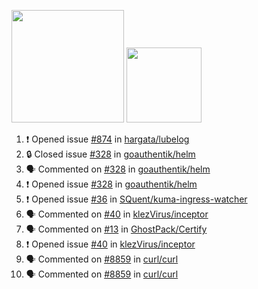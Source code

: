 <a href="https://github.com/bestrocker221"><img src="https://github-readme-stats-sigma-five.vercel.app/api?username=bestrocker221&count_private=true&theme=dark" height="180" /></a> <a href="https://github.com/bestrocker221"><img src="https://github-readme-stats-sigma-five.vercel.app/api/top-langs/?username=bestrocker221&langs_count=8&theme=dark&hide=tex,java,html,css&layout=compact" height="120" /></a>


<!--START_SECTION:activity--> 
1. ❗ Opened issue [#874](https://github.com/hargata/lubelog/issues/874) in [hargata/lubelog](https://github.com/hargata/lubelog)
2. 🔒 Closed issue [#328](https://github.com/goauthentik/helm/issues/328) in [goauthentik/helm](https://github.com/goauthentik/helm)
3. 🗣 Commented on [#328](https://github.com/goauthentik/helm/issues/328#issuecomment-2688161232) in [goauthentik/helm](https://github.com/goauthentik/helm)
4. ❗ Opened issue [#328](https://github.com/goauthentik/helm/issues/328) in [goauthentik/helm](https://github.com/goauthentik/helm)
5. ❗ Opened issue [#36](https://github.com/SQuent/kuma-ingress-watcher/issues/36) in [SQuent/kuma-ingress-watcher](https://github.com/SQuent/kuma-ingress-watcher)
6. 🗣 Commented on [#40](https://github.com/klezVirus/inceptor/issues/40) in [klezVirus/inceptor](https://github.com/klezVirus/inceptor)
7. 🗣 Commented on [#13](https://github.com/GhostPack/Certify/issues/13) in [GhostPack/Certify](https://github.com/GhostPack/Certify)
8. ❗️ Opened issue [#40](https://github.com/klezVirus/inceptor/issues/40) in [klezVirus/inceptor](https://github.com/klezVirus/inceptor)
9. 🗣 Commented on [#8859](https://github.com/curl/curl/issues/8859) in [curl/curl](https://github.com/curl/curl)
10. 🗣 Commented on [#8859](https://github.com/curl/curl/issues/8859) in [curl/curl](https://github.com/curl/curl)
<!--END_SECTION:activity-->
